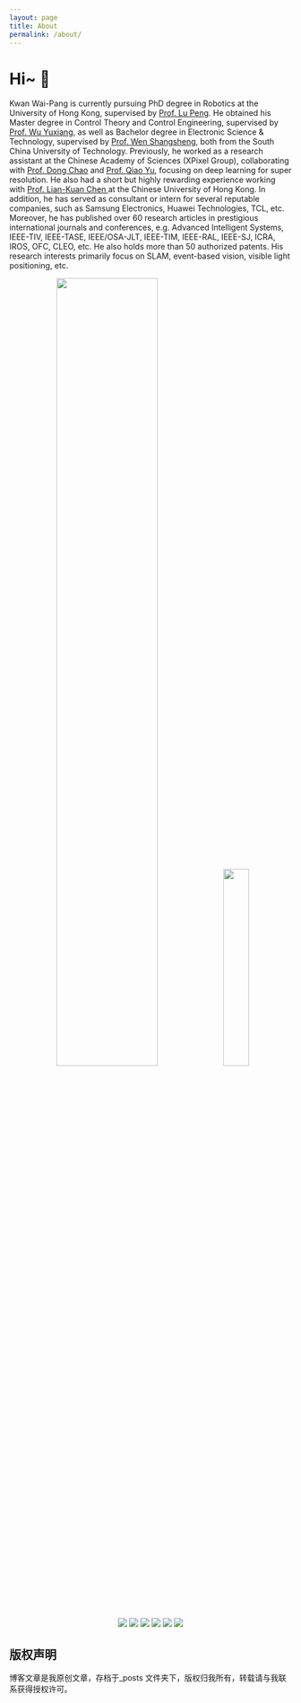 ```yaml
---
layout: page
title: About
permalink: /about/
---
```


# Hi~ 👋

Kwan Wai-Pang is currently pursuing PhD degree in Robotics at the University of Hong Kong, supervised by <a href="https://scholar.google.com/citations?user=ts7ItWgAAAAJ&hl=en&oi=ao" target="_blank">Prof. Lu Peng</a>. 
He obtained his Master degree in Control Theory and Control Engineering, supervised by <a href="https://yanzhao.scut.edu.cn/open/ExpertInfo.aspx?zjbh=msHo3DkUNNTex1RJnGJMVA==" target="_blank">Prof. Wu Yuxiang</a>, as well as Bachelor degree in Electronic Science & Technology, supervised by <a href="https://scholar.google.com/citations?user=cTG8Na8AAAAJ&hl=en&oi=ao" target="_blank">Prof. Wen Shangsheng</a>, 
both from the South China University of Technology.
Previously, he worked as a research assistant at the Chinese Academy of Sciences (XPixel Group), collaborating with <a href="https://scholar.google.com/citations?hl=en&user=OSDCB0UAAAAJ" target="_blank">Prof. Dong Chao</a> and <a href="https://scholar.google.com/citations?user=gFtI-8QAAAAJ&hl=en" target="_blank">Prof. Qiao Yu</a>, focusing on deep learning for super resolution. 
He also had a short but highly rewarding experience working with <a href="https://scholar.google.com/citations?user=0gxC-bcAAAAJ&hl=en&oi=ao" target="_blank">Prof. Lian-Kuan Chen </a> at the Chinese University of Hong Kong.
In addition, he has served as consultant or intern for several reputable companies, such as Samsung Electronics, Huawei Technologies, TCL, etc.
Moreover, he has published over 60 research articles in prestigious international journals and conferences, e.g. Advanced Intelligent Systems, IEEE-TIV, IEEE-TASE, IEEE/OSA-JLT, IEEE-TIM, IEEE-RAL, IEEE-SJ, ICRA, IROS, OFC, CLEO, etc.
He also holds more than 50 authorized patents.
His research interests primarily focus on SLAM, event-based vision, visible light positioning, etc.

<div align="center">
  <img width=60% src="https://github-readme-stats-one-bice.vercel.app/api?username=KwanWaiPang&show_icons=true&theme=default&count_private=true&role=OWNER,ORGANIZATION_MEMBER&hide=prs,issues" />
  <img width=30% src="https://github-readme-stats.vercel.app/api/top-langs/?username=KwanWaiPang&layout=compact&langs_count=6&hide=CMake,JavaScript,Cuda,CSS,PowerShell,GLSL,Roff,Shell" />
</div>

<p align="center">
  <br><br>
<!--   仓库KwanWaiPang的visits数 -->
    <img src="https://badges.strrl.dev/visits/KwanWaiPang/KwanWaiPang?&color=green&logo=github">
  <!--   加入的年数 -->
    <img src="https://badges.strrl.dev/years/KwanWaiPang?color=green&logo=github">
    <img src="https://badges.strrl.dev/repos/KwanWaiPang?color=green&logo=github">
    <img src="https://badges.strrl.dev/commits/daily/KwanWaiPang?color=green&logo=github">
     <img src="https://badges.strrl.dev/contributions/daily/KwanWaiPang?color=green&logo=github">
    <img src="https://badges.strrl.dev/issues-and-prs/all/KwanWaiPang?color=green&logo=github">
</p>



## 版权声明

博客文章是我原创文章，存档于_posts 文件夹下，版权归我所有，转载请与我联系获得授权许可。
